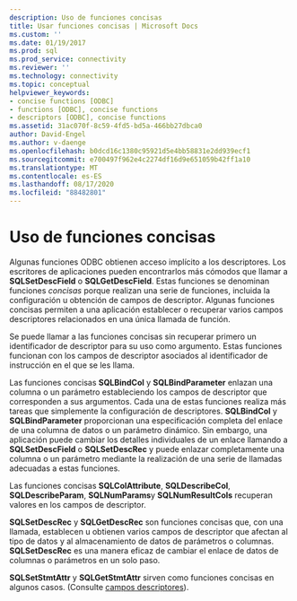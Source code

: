 ```yaml
---
description: Uso de funciones concisas
title: Usar funciones concisas | Microsoft Docs
ms.custom: ''
ms.date: 01/19/2017
ms.prod: sql
ms.prod_service: connectivity
ms.reviewer: ''
ms.technology: connectivity
ms.topic: conceptual
helpviewer_keywords:
- concise functions [ODBC]
- functions [ODBC], concise functions
- descriptors [ODBC], concise functions
ms.assetid: 31ac070f-8c59-4fd5-bd5a-466bb27dbca0
author: David-Engel
ms.author: v-daenge
ms.openlocfilehash: b0dcd16c1380c95921d5e4bb58831e2dd939ecf1
ms.sourcegitcommit: e700497f962e4c2274df16d9e651059b42ff1a10
ms.translationtype: MT
ms.contentlocale: es-ES
ms.lasthandoff: 08/17/2020
ms.locfileid: "88482801"
---
```

# <a name="using-concise-functions"></a>Uso de funciones concisas
Algunas funciones ODBC obtienen acceso implícito a los descriptores. Los escritores de aplicaciones pueden encontrarlos más cómodos que llamar a **SQLSetDescField** o **SQLGetDescField**. Estas funciones se denominan funciones *concisas* porque realizan una serie de funciones, incluida la configuración u obtención de campos de descriptor. Algunas funciones concisas permiten a una aplicación establecer o recuperar varios campos descriptores relacionados en una única llamada de función.  
  
 Se puede llamar a las funciones concisas sin recuperar primero un identificador de descriptor para su uso como argumento. Estas funciones funcionan con los campos de descriptor asociados al identificador de instrucción en el que se les llama.  
  
 Las funciones concisas **SQLBindCol** y **SQLBindParameter** enlazan una columna o un parámetro estableciendo los campos de descriptor que corresponden a sus argumentos. Cada una de estas funciones realiza más tareas que simplemente la configuración de descriptores. **SQLBindCol** y **SQLBindParameter** proporcionan una especificación completa del enlace de una columna de datos o un parámetro dinámico. Sin embargo, una aplicación puede cambiar los detalles individuales de un enlace llamando a **SQLSetDescField** o **SQLSetDescRec** y puede enlazar completamente una columna o un parámetro mediante la realización de una serie de llamadas adecuadas a estas funciones.  
  
 Las funciones concisas **SQLColAttribute**, **SQLDescribeCol**, **SQLDescribeParam**, **SQLNumParams**y **SQLNumResultCols** recuperan valores en los campos de descriptor.  
  
 **SQLSetDescRec** y **SQLGetDescRec** son funciones concisas que, con una llamada, establecen u obtienen varios campos de descriptor que afectan al tipo de datos y al almacenamiento de datos de parámetros o columnas. **SQLSetDescRec** es una manera eficaz de cambiar el enlace de datos de columnas o parámetros en un solo paso.  
  
 **SQLSetStmtAttr** y **SQLGetStmtAttr** sirven como funciones concisas en algunos casos. (Consulte [campos descriptores](../../../odbc/reference/develop-app/descriptor-fields.md)).
